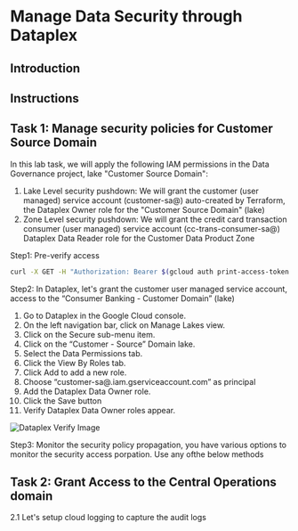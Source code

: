 # Manage Data Security through Dataplex 

## Introduction





## Instructions 


## Task 1: Manage security policies for Customer Source Domain
In this lab task, we will apply the following IAM permissions in the Data Governance project, lake "Customer Source Domain":
1. Lake Level security pushdown: 
We will grant the customer (user managed) service account (customer-sa@) auto-created by Terraform, the Dataplex Owner role for the "Customer Source Domain" (lake)
2. Zone Level security pushdown:
We will grant the credit card transaction consumer (user managed) service account (cc-trans-consumer-sa@) Dataplex Data Reader role for the Customer Data Product Zone

Step1: Pre-verify access 

```bash 
curl -X GET -H "Authorization: Bearer $(gcloud auth print-access-token --impersonate-service-account=customer-sa@${PROJECT_ID}.iam.gserviceaccount.com)" -H "Content-Type: application.json"  https://bigquery.googleapis.com/bigquery/v2/projects/${PROJECT_ID}/datasets/customer_raw_zone/tables/customers_data/data?maxResults=10
```


Step2: In Dataplex, let's grant the customer user managed service account, access to the “Consumer Banking - Customer Domain” (lake) 

1. Go to Dataplex in the Google Cloud console.
2. On the left navigation bar, click on Manage Lakes view.
3. Click on the  Secure sub-menu item.
4. Click on the “Customer - Source” Domain lake.
5. Select the Data Permissions tab.
6. Click the View By Roles tab.
7. Click Add to add a new role. 
8. Choose “customer-sa@<your-project-id>.iam.gserviceaccount.com” as principal
9. Add the Dataplex Data Owner role.
10. Click the Save button
11. Verify Dataplex Data Owner roles appear.

 ![Dataplex Verify Image](/resources/imgs/dataplex-access-verify.png)

Step3: Monitor the security policy propagation, you have various options to monitor the security access porpation. Use any ofthe below methods


## Task 2: Grant Access to the Central Operations domain 

2.1 Let's setup cloud logging to capture the audit logs 





